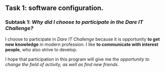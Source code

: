 ## Task 1: **software configuration.**

### Subtask 1: **_Why did I choose to participate in the Dare IT Challenge?_**

I choose to participate in *Dare IT Challenge* because it is opportunity **to get new knowledge** in modern profession.
I like **to communicate with interest people**, who also strive to develop.

I hope that participation in this program will give me _the opportunity to change the field of activity, as well as find new friends._